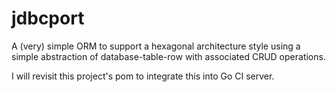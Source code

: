 # jdbcport

A (very) simple ORM to support a hexagonal architecture style using a simple abstraction of database-table-row with
associated CRUD operations.

I will revisit this project's pom to integrate this into Go CI server.
